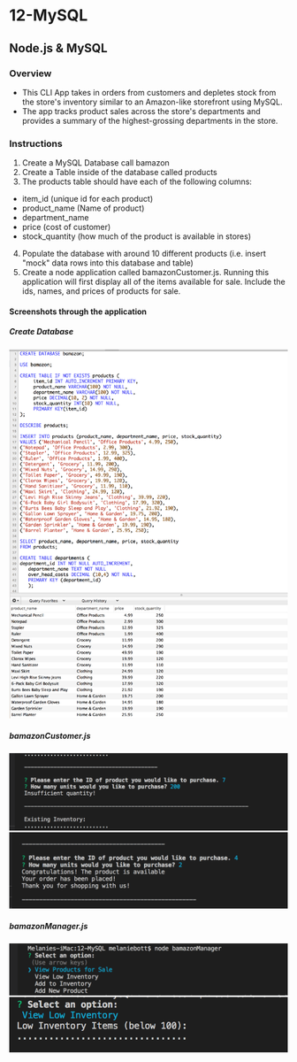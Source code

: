 # 12-MySQL

## Node.js & MySQL

### Overview
- This CLI App takes in orders from customers and depletes stock from the store's inventory similar to an Amazon-like storefront using MySQL.
- The app tracks product sales across the store's departments and provides a summary of the highest-grossing departments in the store.

### Instructions
1. Create a MySQL Database call bamazon
2. Create a Table inside of the database called products
3. The products table should have each of the following columns:
- item_id (unique id for each product)
- product_name (Name of product)
- department_name
- price (cost of customer)
- stock_quantity (how much of the product is available in stores)
4. Populate the database with around 10 different products (i.e. insert "mock" data rows into this database and table)
5. Create a node application called bamazonCustomer.js. Running this application will first display all of the items available for sale. Include the ids, names, and prices of products for sale.









#### Screenshots through the application

##### Create Database
<img src="screenshots/sql.png" width="600">

##### bamazonCustomer.js
<img src="screenshots/customerinsufficient.png" width="600">
<img src="screenshots/customerordercomplete.png" width="600">

##### bamazonManager.js
<img src="screenshots/managerselect.png" width="600">
<img src="screenshots/managerlow.png" width="600">
